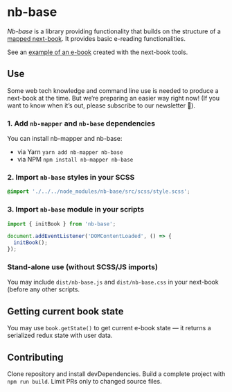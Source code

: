 # nb-base

_Nb-base_ is a library providing functionality that builds on the structure of a [mapped next-book][mapper]. It provides basic e-reading functionalities.

See an [example of an e-book][walden] created with the next-book tools.

## Use

Some web tech knowledge and command line use is needed to produce a next-book at the time. But we‘re preparing an easier way right now! (If you want to know when it’s out, please subscribe to our newsletter 💌).

### 1. Add `nb-mapper` and `nb-base` dependencies

You can install nb-mapper and nb-base:

- via Yarn `yarn add nb-mapper nb-base`
- via NPM `npm install nb-mapper nb-base`

### 2\. Import `nb-base` styles in your SCSS

```scss
@import './../../node_modules/nb-base/src/scss/style.scss';
```

### 3\. Import `nb-base` module in your scripts

```javascript
import { initBook } from 'nb-base';

document.addEventListener('DOMContentLoaded', () => {
  initBook();
});
```

### Stand-alone use (without SCSS/JS imports)

You may include `dist/nb-base.js` and `dist/nb-base.css` in your next-book (before any other scripts.

## Getting current book state

You may use `book.getState()` to get current e-book state — it returns a serialized redux state with user data.

## Contributing

Clone repository and install devDependencies. Build a complete project with `npm run build`. Limit PRs only to changed source files.

[walden]: https://github.com/jan-martinek/henry-david-thoreau_walden/
[mapper]: http://next-book.github.io/nb-mapper/
[api]: http://next-book.github.io/nb-mapper/api
[options]: http://next-book.github.io/nb-mapper/api/#options
